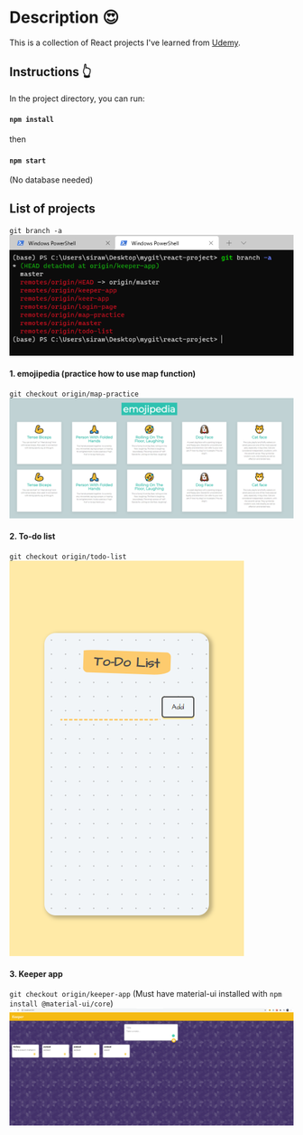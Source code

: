 # Description 😍

This is a collection of React projects I've learned from [Udemy](https://www.udemy.com/course/the-complete-web-development-bootcamp/).

## Instructions 👆
In the project directory, you can run:
#### `npm install`
then
#### `npm start`
(No database needed)
<br>

## List of projects
`git branch -a`
![Image](attachments/git_branch.png)

#### 1. emojipedia (practice how to use map function)
`git checkout origin/map-practice`
![Image](attachments/map-practice.png)

#### 2. To-do list
`git checkout origin/todo-list`
![Image](attachments/todo.png)

#### 3. Keeper app
`git checkout origin/keeper-app`
(Must have material-ui installed with `npm install @material-ui/core`)
![Image](attachments/keeper_app.png)